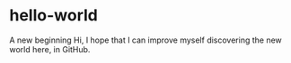 # hello-world
A new beginning
Hi,
I hope that I can improve myself discovering the new world here, in GitHub. 
